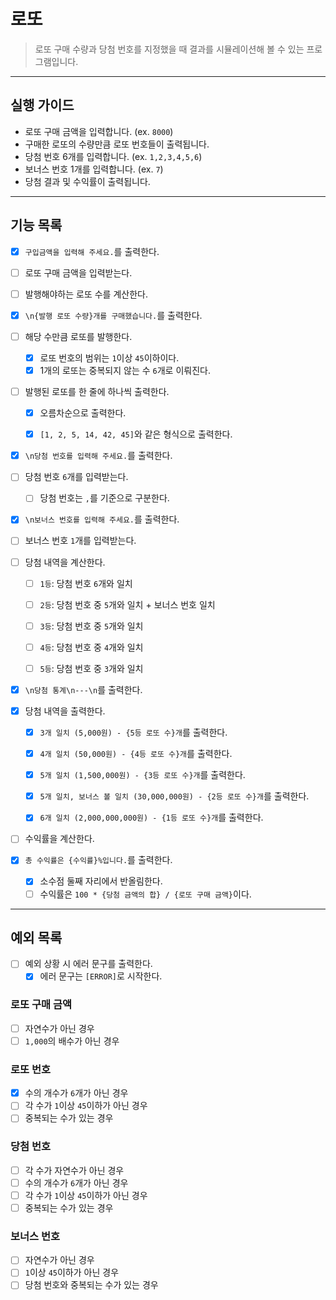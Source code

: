 # 로또

> 로또 구매 수량과 당첨 번호를 지정했을 때 결과를 시뮬레이션해 볼 수 있는 프로그램입니다. 

---
## 실행 가이드

- 로또 구매 금액을 입력합니다. (ex. `8000`)
- 구매한 로또의 수량만큼 로또 번호들이 출력됩니다.
- 당첨 번호 6개를 입력합니다. (ex. `1,2,3,4,5,6`)
- 보너스 번호 1개를 입력합니다. (ex. `7`)
- 당첨 결과 및 수익률이 출력됩니다.

---
## 기능 목록

- [x] `구입금액을 입력해 주세요.`를 출력한다.
- [ ] 로또 구매 금액을 입력받는다.
- [ ] 발행해야하는 로또 수를 계산한다.


- [x] `\n{발행 로또 수량}개를 구매했습니다.`를 출력한다.
- [ ] 해당 수만큼 로또를 발행한다.
  - [x] 로또 번호의 범위는 `1`이상 `45`이하이다.
  - [x] 1개의 로또는 중복되지 않는 수 `6`개로 이뤄진다.
- [ ] 발행된 로또를 한 줄에 하나씩 출력한다.
  - [x] 오름차순으로 출력한다.
  - [x] `[1, 2, 5, 14, 42, 45]`와 같은 형식으로 출력한다.


- [x] `\n당첨 번호를 입력해 주세요.`를 출력한다.
- [ ] 당첨 번호 `6`개를 입력받는다.
  - [ ] 당첨 번호는 `,`를 기준으로 구분한다.
- [x] `\n보너스 번호를 입력해 주세요.`를 출력한다.
- [ ] 보너스 번호 `1`개를 입력받는다.
- [ ] 당첨 내역을 계산한다.
  - [ ] `1등`: 당첨 번호 `6`개와 일치
  - [ ] `2등`: 당첨 번호 중 `5`개와 일치 + 보너스 번호 일치
  - [ ] `3등`: 당첨 번호 중 `5`개와 일치
  - [ ] `4등`: 당첨 번호 중 `4`개와 일치
  - [ ] `5등`: 당첨 번호 중 `3`개와 일치


- [x] `\n당첨 통계\n---\n`를 출력한다.
- [x] 당첨 내역을 출력한다.
  - [x] `3개 일치 (5,000원) - {5등 로또 수}개`를 출력한다.
  - [x] `4개 일치 (50,000원) - {4등 로또 수}개`를 출력한다.
  - [x] `5개 일치 (1,500,000원) - {3등 로또 수}개`를 출력한다.
  - [x] `5개 일치, 보너스 볼 일치 (30,000,000원) - {2등 로또 수}개`를 출력한다.
  - [x] `6개 일치 (2,000,000,000원) - {1등 로또 수}개`를 출력한다.


- [ ] 수익률을 계산한다.
- [x] `총 수익률은 {수익률}%입니다.`를 출력한다.
  - [x] 소수점 둘째 자리에서 반올림한다.
  - [ ] 수익률은 `100 * {당첨 금액의 합} / {로또 구매 금액}`이다.

---
## 예외 목록

- [ ] 예외 상황 시 에러 문구를 출력한다.
  - [x] 에러 문구는 `[ERROR]`로 시작한다.

### 로또 구매 금액
- [ ] 자연수가 아닌 경우
- [ ] `1,000`의 배수가 아닌 경우

### 로또 번호
- [x] 수의 개수가 `6`개가 아닌 경우
- [ ] 각 수가 `1`이상 `45`이하가 아닌 경우
- [ ] 중복되는 수가 있는 경우

### 당첨 번호
- [ ] 각 수가 자연수가 아닌 경우
- [ ] 수의 개수가 `6`개가 아닌 경우
- [ ] 각 수가 `1`이상 `45`이하가 아닌 경우
- [ ] 중복되는 수가 있는 경우

### 보너스 번호
- [ ] 자연수가 아닌 경우
- [ ] `1`이상 `45`이하가 아닌 경우
- [ ] 당첨 번호와 중복되는 수가 있는 경우